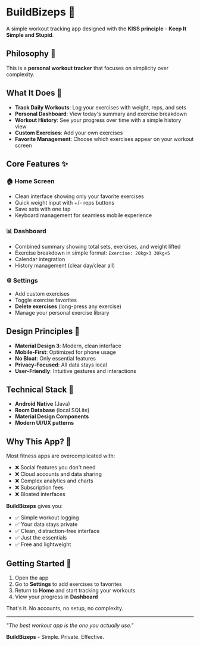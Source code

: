 # BuildBizeps 💪

A simple workout tracking app designed with the **KISS principle** - **Keep It Simple and Stupid**.

## Philosophy 🎯

This is a **personal workout tracker** that focuses on simplicity over complexity.

## What It Does 📱

- **Track Daily Workouts**: Log your exercises with weight, reps, and sets
- **Personal Dashboard**: View today's summary and exercise breakdown
- **Workout History**: See your progress over time with a simple history view
- **Custom Exercises**: Add your own exercises
- **Favorite Management**: Choose which exercises appear on your workout screen

## Core Features ✨

### 🏠 **Home Screen**
- Clean interface showing only your favorite exercises
- Quick weight input with +/- reps buttons
- Save sets with one tap
- Keyboard management for seamless mobile experience

### 📊 **Dashboard**
- Combined summary showing total sets, exercises, and weight lifted
- Exercise breakdown in simple format: `Exercise: 20kg×3 30kg×5`
- Calendar integration
- History management (clear day/clear all)

### ⚙️ **Settings**
- Add custom exercises
- Toggle exercise favorites
- **Delete exercises** (long-press any exercise)
- Manage your personal exercise library

## Design Principles 🎨

- **Material Design 3**: Modern, clean interface
- **Mobile-First**: Optimized for phone usage
- **No Bloat**: Only essential features
- **Privacy-Focused**: All data stays local
- **User-Friendly**: Intuitive gestures and interactions

## Technical Stack 🔧

- **Android Native** (Java)
- **Room Database** (local SQLite)
- **Material Design Components**
- **Modern UI/UX patterns**

## Why This App? 🤔

Most fitness apps are overcomplicated with:
- ❌ Social features you don't need
- ❌ Cloud accounts and data sharing
- ❌ Complex analytics and charts
- ❌ Subscription fees
- ❌ Bloated interfaces

**BuildBizeps** gives you:
- ✅ Simple workout logging
- ✅ Your data stays private
- ✅ Clean, distraction-free interface
- ✅ Just the essentials
- ✅ Free and lightweight

## Getting Started 🚀

1. Open the app
2. Go to **Settings** to add exercises to favorites
3. Return to **Home** and start tracking your workouts
4. View your progress in **Dashboard**

That's it. No accounts, no setup, no complexity.

---

*"The best workout app is the one you actually use."*

**BuildBizeps** - Simple. Private. Effective.
